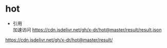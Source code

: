 # hot

+ 引用  
加速访问
https://cdn.jsdelivr.net/gh/x-dr/hot@master/result/result.json
 
https://cdn.jsdelivr.net/gh/x-dr/hot@master/result/


